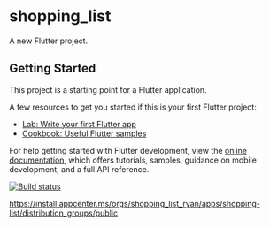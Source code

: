 # shopping_list

A new Flutter project.

## Getting Started

This project is a starting point for a Flutter application.

A few resources to get you started if this is your first Flutter project:

- [Lab: Write your first Flutter app](https://docs.flutter.dev/get-started/codelab)
- [Cookbook: Useful Flutter samples](https://docs.flutter.dev/cookbook)

For help getting started with Flutter development, view the
[online documentation](https://docs.flutter.dev/), which offers tutorials,
samples, guidance on mobile development, and a full API reference.

[![Build status](https://build.appcenter.ms/v0.1/apps/5257e9f2-11f4-40fa-abd9-1abb0ca5f909/branches/main/badge)](https://appcenter.ms)

https://install.appcenter.ms/orgs/shopping_list_ryan/apps/shopping-list/distribution_groups/public